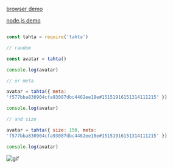 [browser demo](https://jsfiddle.net/99frub1w/)

[node.js demo](https://runkit.com/58c3c6a5864b970014628998/58c458dd5f72c8001438e9ae/branches/master)

```javascript

const tahta = require('tahta')

// random

const avatar = tahta()

console.log(avatar)

// or meta

avatar = tahta({ meta:
'f577bba830904cfa93087dbc4462ee18e#15151916151314111215' })

console.log(avatar)

// and size

avatar = tahta({ size: 150, meta:
'f577bba830904cfa93087dbc4462ee18e#15151916151314111215' })

console.log(avatar)

```

![gif](https://media.giphy.com/media/dQwzWuis5Re8M/giphy.gif)
